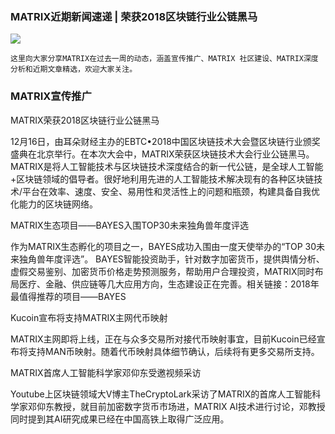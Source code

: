 ### MATRIX近期新闻速递 | 荣获2018区块链行业公链黑马

![](https://i.imgur.com/fAL6kfS.jpg)


    这里向大家分享MATRIX在过去一周的动态，涵盖宣传推广、MATRIX 社区建设、MATRIX深度分析和近期文章精选，欢迎大家关注。


### MATRIX宣传推广

MATRIX荣获2018区块链行业公链黑马

12月16日，由耳朵财经主办的EBTC•2018中国区块链技术大会暨区块链行业颁奖盛典在北京举行。在本次大会中，MATRIX荣获区块链技术大会行业公链黑马。MATRIX是将人工智能技术与区块链技术深度结合的新一代公链，是全球人工智能+区块链领域的倡导者。很好地利用先进的人工智能技术解决现有的各种区块链技术/平台在效率、速度、安全、易用性和灵活性上的问题和瓶颈，构建具备自我优化能力的区块链网络。

MATRIX生态项目——BAYES入围TOP30未来独角兽年度评选

作为MATRIX生态孵化的项目之一，BAYES成功入围由一度天使举办的“TOP 30未来独角兽年度评选”。 BAYES智能投资助手，针对数字加密货币，提供舆情分析、虚假交易鉴别、加密货币价格走势预测服务，帮助用户合理投资，MATRIX同时布局医疗、金融、供应链等几大应用方向，生态建设正在完善。相关链接：2018年最值得推荐的项目——BAYES

Kucoin宣布将支持MATRIX主网代币映射

MATRIX主网即将上线，正在与众多交易所对接代币映射事宜，目前Kucoin已经宣布将支持MAN币映射。随着代币映射具体细节确认，后续将有更多交易所支持。

MATRIX首席人工智能科学家邓仰东受邀视频采访

Youtube上区块链领域大V博主TheCryptoLark采访了MATRIX的首席人工智能科学家邓仰东教授，就目前加密数字货币市场进，MATRIX AI技术进行讨论，邓教授同时提到其AI研究成果已经在中国高铁上取得广泛应用。